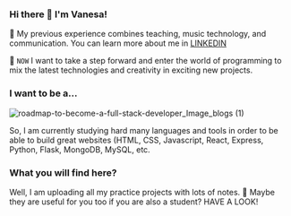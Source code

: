 ### Hi there 👋 I'm Vanesa!

🔭 My previous experience combines teaching, music technology, and communication. You can learn more about me in [LINKEDIN](https://www.linkedin.com/in/vanesajuarezparis/) 

🌱 `NOW` I want to take a step forward and enter the world of programming to mix the latest technologies and creativity in exciting new projects.

### I want to be a...

![roadmap-to-become-a-full-stack-developer_Image_blogs (1)](https://github.com/vanesascode/vanesascode/assets/131259155/bf746aa5-4ef0-4dbd-8a96-86db3019db8c)

So, I am currently studying hard many languages and tools in order to be able to build great websites (HTML, CSS, Javascript, React, Express, Python, Flask, MongoDB, MySQL, etc. 

### What you will find here?

Well, I am uploading all my practice projects with lots of notes. 🤔 Maybe they are useful for you too if you are also a student? 
HAVE A LOOK! 


 
